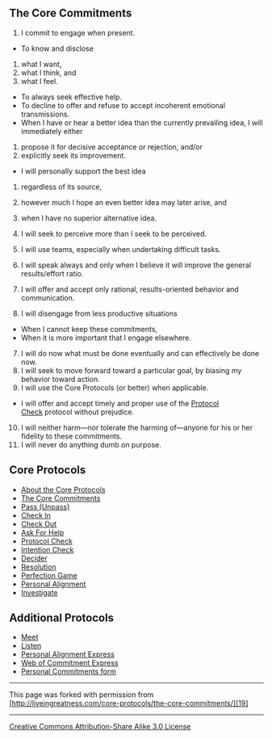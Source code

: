 

## The Core Commitments

1. I commit to engage when present. 

* To know and disclose 

1. what I want,
2. what I think, and
3. what I feel.

* To always seek effective help.
* To decline to offer and refuse to accept incoherent emotional transmissions.
* When I have or hear a better idea than the currently prevailing idea, I will immediately either 

1. propose it for decisive acceptance or rejection, and/or
2. explicitly seek its improvement.

* I will personally support the best idea 

1. regardless of its source,
2. however much I hope an even better idea may later arise, and
3. when I have no superior alternative idea.

2. I will seek to perceive more than I seek to be perceived.
3. I will use teams, especially when undertaking difficult tasks.
4. I will speak always and only when I believe it will improve the general results/effort ratio.
5. I will offer and accept only rational, results-oriented behavior and communication.
6. I will disengage from less productive situations 

* When I cannot keep these commitments,
* When it is more important that I engage elsewhere.

7. I will do now what must be done eventually and can effectively be done now.
8. I will seek to move forward toward a particular goal, by biasing my behavior toward action.
9. I will use the Core Protocols (or better) when applicable. 

* I will offer and accept timely and proper use of the [Protocol Check][1] protocol without prejudice.

10. I will neither harm—nor tolerate the harming of—anyone for his or her fidelity to these commitments.
11. I will never do anything dumb on purpose.

## Core Protocols

* [About the Core Protocols][2]
* [The Core Commitments][3]
* [Pass (Unpass)][4]
* [Check In][5]
* [Check Out][6]
* [Ask For Help][7]
* [Protocol Check][1]
* [Intention Check][8]
* [Decider][9]
* [Resolution][10]
* [Perfection Game][11]
* [Personal Alignment][12]
* [Investigate][13]

## Additional Protocols

* [Meet][14]
* [Listen][15]
* [Personal Alignment Express][16]
* [Web of Commitment Express][17]
* [Personal Commitments form][18]

----

This page was forked with permission from [http://liveingreatness.com/core-protocols/the-core-commitments/][19]

----

[Creative Commons Attribution-Share Alike 3.0 License][20]

[1]: core-protocols-protocol-check
[2]: core-protocols
[3]: core-protocols-the-core-commitments
[4]: core-protocols-pass-unpass
[5]: core-protocols-check-in
[6]: core-protocols-check-out
[7]: core-protocols-ask-for-help
[8]: core-protocols-intention-check
[9]: core-protocols-decider
[10]: core-protocols-resolution
[11]: core-protocols-perfection-game
[12]: core-protocols-personal-alignment
[13]: core-protocols-investigate
[14]: additional-protocols-meet
[15]: http://liveingreatness.com/additional-protocols/listen/
[16]: http://liveingreatness.com/additional-protocols/personal-alignment-express/
[17]: http://liveingreatness.com/additional-protocols/web-of-commitment-express/
[18]: http://liveingreatness.com/additional-protocols/personal-commitments-form/
[19]: http://liveingreatness.com/core-protocols/the-core-commitments/
[20]: http://creativecommons.org/licenses/by-sa/3.0/us/